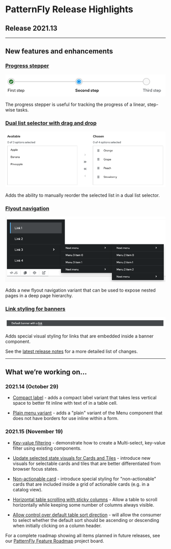 # PatternFly Release Highlights
## Release 2021.13
----------------------------------------------------------
## New features and enhancements

### [Progress stepper](https://www.patternfly.org/v4/components/progress-stepper)

![progress stepper](./img/progress-stepper.png)

The progress stepper is useful for tracking the progress of a linear, step-wise tasks.

### [Dual list selector with drag and drop](https://www.patternfly.org/v4/components/dual-list-selector#reordering-lists-using-drag-and-drop)

![dual list selector with drag and drop reordering](./img/dual-list-draggable.png)

Adds the ability to manually reorder the selected list in a dual list selector.

### [Flyout navigation](https://www.patternfly.org/v4/components/navigation#flyout)

![flyout navigation menu](./img/flyout-nav.png)

Adds a new flyout navigation variant that can be used to expose nested pages in a deep page hierarchy.

### [Link styling for banners](https://www.patternfly.org/v4/components/banner/html#banner-with-links)

![banner with an embedded link](./img/banner-with-link.png)

Adds special visual styling for links that are embedded inside a banner component.

See the [latest release notes](https://www.patternfly.org/v4/developer-resources/release-notes) for a more detailed list of changes.

-----------------------------------------------------------------------------

## What we’re working on...

### 2021.14 (October 29)

* [Compact label](https://github.com/patternfly/patternfly-react/issues/6404) - adds a compact label variant that takes less vertical space to better fit inline with text of in a table cell.

* [Plain menu variant](https://github.com/patternfly/patternfly-react/issues/6367) - adds a "plain" variant of the Menu component that does not have borders for use inline within a form.


### 2021.15 (November 19)

* [Key-value filtering](https://github.com/patternfly/patternfly-react/issues/6393) - demonstrate how to create a Multi-select, key-value filter using existing components.

* [Update selected state visuals for Cards and Tiles](https://github.com/patternfly/patternfly/issues/4358) - introduce new visuals for selectable cards and tiles that are better differentiated from browser focus states.

* [Non-actionable card](https://github.com/patternfly/patternfly/issues/4359) - introduce special styling for "non-actionable" cards that are included inside a grid of actionable cards (e.g. in a catalog view).

* [Horizontal table scrolling with sticky columns](https://github.com/patternfly/patternfly-react/issues/6163) - Allow a table to scroll horizontally while keeping some number of columns always visible.

* [Allow control over default table sort direction](https://github.com/patternfly/patternfly-react/issues/5329) - will allow the consumer to select whether the default sort should be ascending or descending when initially clicking on a column header.

For a complete roadmap showing all items planned in future releases, see our [PatternFly Feature Roadmap](https://github.com/orgs/patternfly/projects/4?fullscreen=true) project board.
